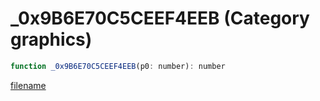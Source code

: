 # _0x9B6E70C5CEEF4EEB (Category graphics)

```js
function _0x9B6E70C5CEEF4EEB(p0: number): number
```

[filename](_0x9B6E70C5CEEF4EEB_m.md ':include')